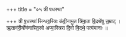 +++
title = "०५ त्री षधस्था"

+++
त्री ष॒धस्था॑ सिन्धव॒स्त्रिः क॑वी॒नामु॒त त्रि॑मा॒ता वि॒दथे॑षु स॒म्राट् ।  
ऋ॒ताव॑री॒र्योष॑णास्ति॒स्रो अप्या॒स्त्रिरा दि॒वो वि॒दथे॒ पत्य॑मानाः ॥